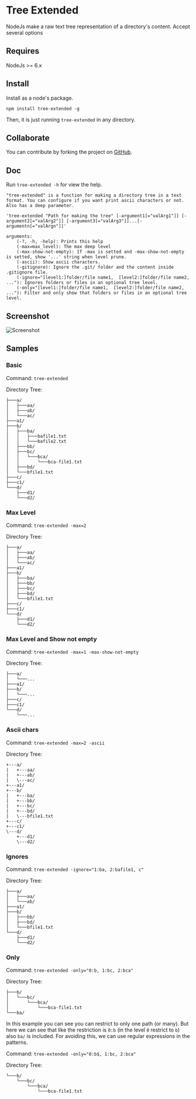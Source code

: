 # Tree Extended

NodeJs make a raw text tree representation of a directory's content. Accept several options

## Requires

NodeJs >= 6.x

## Install

Install as a node's package.

`npm install tree-extended -g`

Then, it is just running `tree-extended` in any directory.

## Collaborate

You can contribute by forking the project on [GitHub](https://github.com/rulyotano/tree-extended).

## Doc

Run `tree-extended -h` for view the help.

```
"tree-extended" is a function for making a directory tree in a text format. You can configure if you want print ascii characters or not. Also has a deep parameter.
    
'tree-extended "Path for making the tree" [-argument1[="valArg1"]] [-argument2[="valArg2"]] [-argument3[="valArg3"]]...[-argumentn[="valArgn"]]'

arguments:
    (-?, -h, -help): Prints this help
    (-max=max_level): The max deep level
    (-max-show-not-empty): If -max is setted and -max-show-not-empty is setted, show '...' string when level prune.
    (-ascii): Show ascii characters.
    (-gitignore): Ignore the .git/ folder and the content inside .gitignore file.
    (-ignore="[level1:]folder/file name1,  [level2:]folder/file name2, ..."): Ignores folders or files in an optional tree level.
    (-only="[level1:]folder/file name1,  [level2:]folder/file name2, ..."): Filter and only show that folders or files in an optional tree level.
```

## Screenshot

![Screenshot](https://raw.githubusercontent.com/rulyotano/tree-extended/master/image.png)

## Samples
### Basic

Command: `tree-extended`

Directory Tree:

```
├───a/
│   ├───aa/
│   ├───ab/
│   └───ac/
├───a1/
├───b/
│   ├───ba/
│   │   ├───bafile1.txt
│   │   └───bafile2.txt
│   ├───bb/
│   ├───bc/
│   │   └───bca/
│   │       └───bca-file1.txt
│   ├───bd/
│   └───bfile1.txt
├───c/
├───c1/
└───d/
    ├───d1/
    └───d2/
```

### Max Level

Command: `tree-extended -max=2`

Directory Tree:

```
├───a/
│   ├───aa/
│   ├───ab/
│   └───ac/
├───a1/
├───b/
│   ├───ba/
│   ├───bb/
│   ├───bc/
│   ├───bd/
│   └───bfile1.txt
├───c/
├───c1/
└───d/
    ├───d1/
    └───d2/
```

### Max Level and Show not empty

Command: `tree-extended -max=1 -max-show-not-empty`

Directory Tree:

```
├───a/
│   └───...
├───a1/
├───b/
│   └───...
├───c/
├───c1/
└───d/
    └───...
```

### Ascii chars

Command: `tree-extended -max=2 -ascii`

Directory Tree:

```
+---a/
|   +---aa/
|   +---ab/
|   \---ac/
+---a1/
+---b/
|   +---ba/
|   +---bb/
|   +---bc/
|   +---bd/
|   \---bfile1.txt
+---c/
+---c1/
\---d/
    +---d1/
    \---d2/
```

### Ignores

Command: `tree-extended -ignore="1:ba, 2:bafile1, c"`

Directory Tree:

```
├───a/
│   ├───aa/
│   └───ab/
├───a1/
├───b/
│   ├───bb/
│   ├───bd/
│   └───bfile1.txt
└───d/
    ├───d1/
    └───d2/
```

### Only

Command: `tree-extended -only="0:b, 1:bc, 2:bca"`

Directory Tree:

```
├───b/
│   └───bc/
│       └───bca/
│           └───bca-file1.txt
└───ba/
```

In this example you can see you can restrict to only one path (or many). But here we can see that like the restriction is `0:b` (in the level `0` restrict to `b`) also `ba/` is included. For avoiding this, we can use regular expressions in the patterns.

Command: `tree-extended -only="0:b$, 1:bc, 2:bca"`

Directory Tree:

```
└───b/
    └───bc/
        └───bca/
            └───bca-file1.txt
```
